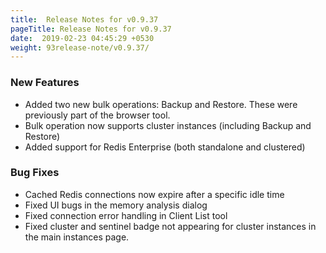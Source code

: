 ```yaml
---
title:  Release Notes for v0.9.37
pageTitle: Release Notes for v0.9.37
date:  2019-02-23 04:45:29 +0530
weight: 93release-note/v0.9.37/
---
```

### New Features

- Added two new bulk operations: Backup and Restore. These were previously part of the browser tool.
- Bulk operation now supports cluster instances (including Backup and Restore)
- Added support for Redis Enterprise (both standalone and clustered)

### Bug Fixes

- Cached Redis connections now expire after a specific idle time
- Fixed UI bugs in the memory analysis dialog
- Fixed connection error handling in Client List tool
- Fixed cluster and sentinel badge not appearing for cluster instances in the main instances page.
